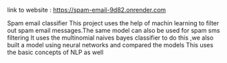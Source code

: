 link to website : https://spam-email-9d82.onrender.com

Spam email classifier
This project uses the help of machin learning to filter out spam email messages.The same model can also be used for spam sms filtering
It uses the multinomial naives bayes classifier to do this ,we also built a model using neural networks and compared the models
This uses the basic concepts of NLP as well
